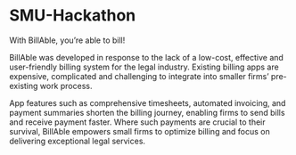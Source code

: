 # SMU-Hackathon

With BillAble, you’re able to bill!

BillAble was developed in response to the lack of a low-cost, effective and user-friendly billing system for the legal industry. Existing billing apps are expensive, 
complicated and challenging to integrate into smaller firms’ pre-existing work process.

App features such as comprehensive timesheets, automated invoicing, and payment summaries shorten the billing journey, enabling firms to send bills and receive payment faster. 
Where such payments are crucial to their survival, BillAble empowers small firms to optimize billing and focus on delivering exceptional legal services.
